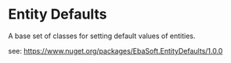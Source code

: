 # Entity Defaults

A base set of classes for setting default values of entities.

see: https://www.nuget.org/packages/EbaSoft.EntityDefaults/1.0.0